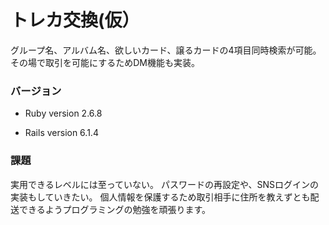 # トレカ交換(仮）
グループ名、アルバム名、欲しいカード、譲るカードの4項目同時検索が可能。
その場で取引を可能にするためDM機能も実装。

### バージョン

* Ruby version
2.6.8

* Rails version
6.1.4

### 課題
実用できるレベルには至っていない。
パスワードの再設定や、SNSログインの実装もしていきたい。
個人情報を保護するため取引相手に住所を教えずとも配送できるようプログラミングの勉強を頑張ります。
